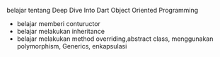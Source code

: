 belajar tentang Deep Dive Into Dart Object Oriented Programming
- belajar memberi contuructor 
- belajar melakukan inheritance 
- belajar melakukan method overriding,abstract class, menggunakan polymorphism, Generics, enkapsulasi